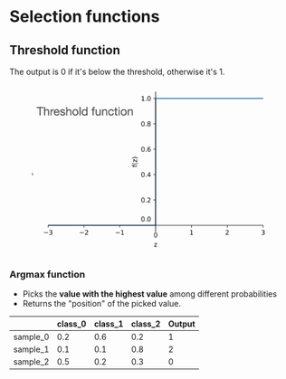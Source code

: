 # Selection functions

## Threshold function

The output is 0 if it's below the threshold, otherwise it's 1.

<figure><img src="../../.gitbook/assets/image (129).png" alt=""><figcaption></figcaption></figure>

### Argmax function

* Picks the **value with the highest value** among different probabilities
* Returns the "position" of the picked value.

<table><thead><tr><th> </th><th>class_0</th><th>class_1</th><th data-type="number">class_2</th><th>Output</th></tr></thead><tbody><tr><td>sample_0</td><td>0.2</td><td>0.6</td><td>0.2</td><td>1</td></tr><tr><td>sample_1</td><td>0.1</td><td>0.1</td><td>0.8</td><td>2</td></tr><tr><td>sample_2</td><td>0.5</td><td>0.2</td><td>0.3</td><td>0</td></tr></tbody></table>



